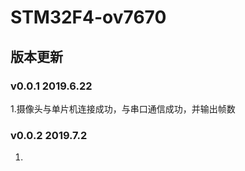 # STM32F4-ov7670


## 版本更新

### v0.0.1   2019.6.22

 1.摄像头与单片机连接成功，与串口通信成功，并输出帧数
 
### v0.0.2   2019.7.2

1.


